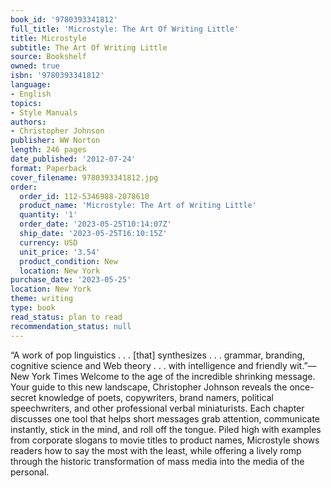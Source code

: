```yaml
---
book_id: '9780393341812'
full_title: 'Microstyle: The Art Of Writing Little'
title: Microstyle
subtitle: The Art Of Writing Little
source: Bookshelf
owned: true
isbn: '9780393341812'
language:
- English
topics:
- Style Manuals
authors:
- Christopher Johnson
publisher: WW Norton
length: 246 pages
date_published: '2012-07-24'
format: Paperback
cover_filename: 9780393341812.jpg
order:
  order_id: 112-5346988-2078610
  product_name: 'Microstyle: The Art of Writing Little'
  quantity: '1'
  order_date: '2023-05-25T10:14:07Z'
  ship_date: '2023-05-25T16:10:15Z'
  currency: USD
  unit_price: '3.54'
  product_condition: New
  location: New York
purchase_date: '2023-05-25'
location: New York
theme: writing
type: book
read_status: plan to read
recommendation_status: null
---
```

“A work of pop linguistics . . . [that] synthesizes . . . grammar, branding, cognitive science and Web theory . . . with intelligence and friendly wit.”—New York Times
Welcome to the age of the incredible shrinking message. Your guide to this new landscape, Christopher Johnson reveals the once-secret knowledge of poets, copywriters, brand namers, political speechwriters, and other professional verbal miniaturists. Each chapter discusses one tool that helps short messages grab attention, communicate instantly, stick in the mind, and roll off the tongue. Piled high with examples from corporate slogans to movie titles to product names, Microstyle shows readers how to say the most with the least, while offering a lively romp through the historic transformation of mass media into the media of the personal.
